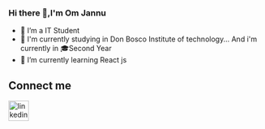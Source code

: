 ### Hi there 👋,I'm Om Jannu



- 🔭 I’m a IT Student 
- 🏫 I'm currently studying in Don Bosco Institute of technology...
    And i'm currently in 🎓Second Year
- 🌱 I’m currently learning React js
## Connect me ##
[<img alt="linkedin" width="40px" src="images/image.PNG" />](https://www.linkedin.com/in/om-jannu-60a004218/)
